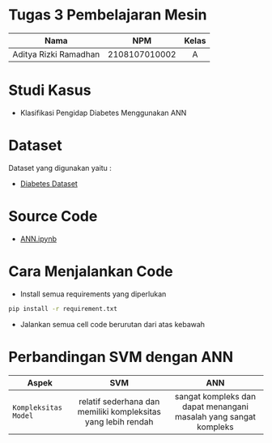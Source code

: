 # Tugas 3 Pembelajaran Mesin

| Nama                  |      NPM      | Kelas |
| --------------------- | :-----------: | :---: |
| Aditya Rizki Ramadhan | 2108107010002 |   A   |

# Studi Kasus

- Klasifikasi Pengidap Diabetes Menggunakan ANN

# Dataset

Dataset yang digunakan yaitu :

- [Diabetes Dataset](https://www.kaggle.com/datasets/akshaydattatraykhare/diabetes-dataset)

# Source Code

- [ANN.ipynb](https://github.com/AditRizkii/Tugas-2-Pembelajaran-Mesin-2108107010002/blob/main/SVM_for_Classification.ipynb)

# Cara Menjalankan Code

- Install semua requirements yang diperlukan

```bash
pip install -r requirement.txt
```

- Jalankan semua cell code berurutan dari atas kebawah

# Perbandingan SVM dengan ANN

| Aspek                |                              SVM                              |                               ANN                                |
| -------------------- | :-----------------------------------------------------------: | :--------------------------------------------------------------: |
| `Kompleksitas Model` | relatif sederhana dan memiliki kompleksitas yang lebih rendah | sangat kompleks dan dapat menangani masalah yang sangat kompleks |
